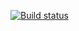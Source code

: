[![Build status](https://ci.appveyor.com/api/projects/status/gwj59cehr8ks00h5/branch/main?svg=true)](https://ci.appveyor.com/project/AnastasiaGoryacheva88/selenide/branch/main)
